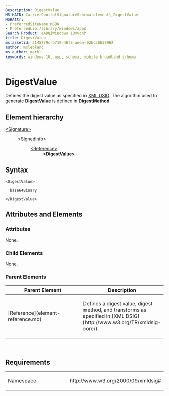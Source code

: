 ```yaml
---
Description: DigestValue
MS-HAID: CarrierControlSignatureSchema.element\_DigestValue
MSHAttr:
- PreferredSiteName:MSDN
- PreferredLib:/library/windows/apps
Search.Product: eADQiWindows 10XVcnh
title: DigestValue
ms.assetid: 2145779c-b719-46f3-aeea-02bc36638962
author: mcleblanc
ms.author: markl
keywords: windows 10, uwp, schema, mobile broadband schema
---
```


# DigestValue


Defines the digest value as specified in [XML DSIG](http://www.w3.org/TR/xmldsig-core/). The algorithm used to generate [**DigestValue**](element-digestvalue.md) is defined in [**DigestMethod**](element-digestmethod.md).

## Element hierarchy

<dl>
<dt><a href="element-signature.md">&lt;Signature&gt;</a></dt>
<dd>
<dl>
<dt><a href="element-signedinfo.md">&lt;SignedInfo&gt;</a></dt>
<dd>
<dl>
<dt><a href="element-reference.md">&lt;Reference&gt;</a></dt>
<dd><b>&lt;DigestValue&gt;</b></dd>
</dl>
</dd>
</dl>
</dd>
</dl>

## Syntax

``` syntax
<DigestValue>

  base64Binary

</DigestValue>
```

## Attributes and Elements


### Attributes

None.

### Child Elements

None.

### Parent Elements

<table>
<colgroup>
<col width="50%" />
<col width="50%" />
</colgroup>
<thead>
<tr class="header">
<th>Parent Element</th>
<th>Description</th>
</tr>
</thead>
<tbody>
<tr class="odd">
<td>[Reference](element-reference.md)</td>
<td><p>Defines a digest value, digest method, and transforms as specified in [XML DSIG](http://www.w3.org/TR/xmldsig-core/).</p></td>
</tr>
</tbody>
</table>

 

## Requirements

<table>
<colgroup>
<col width="50%" />
<col width="50%" />
</colgroup>
<tbody>
<tr class="odd">
<td><p>Namespace</p></td>
<td><p>http://www.w3.org/2000/09/xmldsig#</p></td>
</tr>
</tbody>
</table>

 

 



